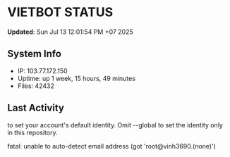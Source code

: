 # VIETBOT STATUS
**Updated**: Sun Jul 13 12:01:54 PM +07 2025

## System Info
- IP: 103.77.172.150
- Uptime: up 1 week, 15 hours, 49 minutes
- Files: 42432

## Last Activity

to set your account's default identity.
Omit --global to set the identity only in this repository.

fatal: unable to auto-detect email address (got 'root@vinh3690.(none)')
